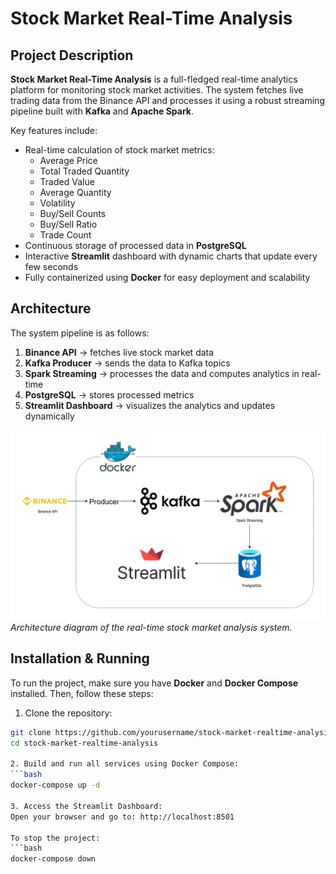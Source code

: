 # Stock Market Real-Time Analysis

## Project Description
**Stock Market Real-Time Analysis** is a full-fledged real-time analytics platform for monitoring stock market activities. The system fetches live trading data from the Binance API and processes it using a robust streaming pipeline built with **Kafka** and **Apache Spark**.  

Key features include:
- Real-time calculation of stock market metrics:
  - Average Price
  - Total Traded Quantity
  - Traded Value
  - Average Quantity
  - Volatility
  - Buy/Sell Counts
  - Buy/Sell Ratio
  - Trade Count
- Continuous storage of processed data in **PostgreSQL**
- Interactive **Streamlit** dashboard with dynamic charts that update every few seconds
- Fully containerized using **Docker** for easy deployment and scalability

## Architecture
The system pipeline is as follows:
1. **Binance API** → fetches live stock market data
2. **Kafka Producer** → sends the data to Kafka topics
3. **Spark Streaming** → processes the data and computes analytics in real-time
4. **PostgreSQL** → stores processed metrics
5. **Streamlit Dashboard** → visualizes the analytics and updates dynamically  

![Architecture Diagram](./architecture.png)  
*Architecture diagram of the real-time stock market analysis system.*

## Installation & Running
To run the project, make sure you have **Docker** and **Docker Compose** installed. Then, follow these steps:

1. Clone the repository:
```bash
git clone https://github.com/yourusername/stock-market-realtime-analysis.git
cd stock-market-realtime-analysis

2. Build and run all services using Docker Compose:
```bash
docker-compose up -d

3. Access the Streamlit Dashboard:
Open your browser and go to: http://localhost:8501

To stop the project:
```bash
docker-compose down